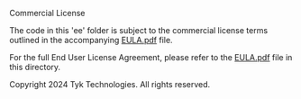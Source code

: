 Commercial License

The code in this 'ee' folder is subject to the commercial license terms outlined in the accompanying [EULA.pdf](ee/EULA.pdf) file.

For the full End User License Agreement, please refer to the [EULA.pdf](ee/EULA.pdf) file in this directory.

Copyright 2024 Tyk Technologies. All rights reserved.
